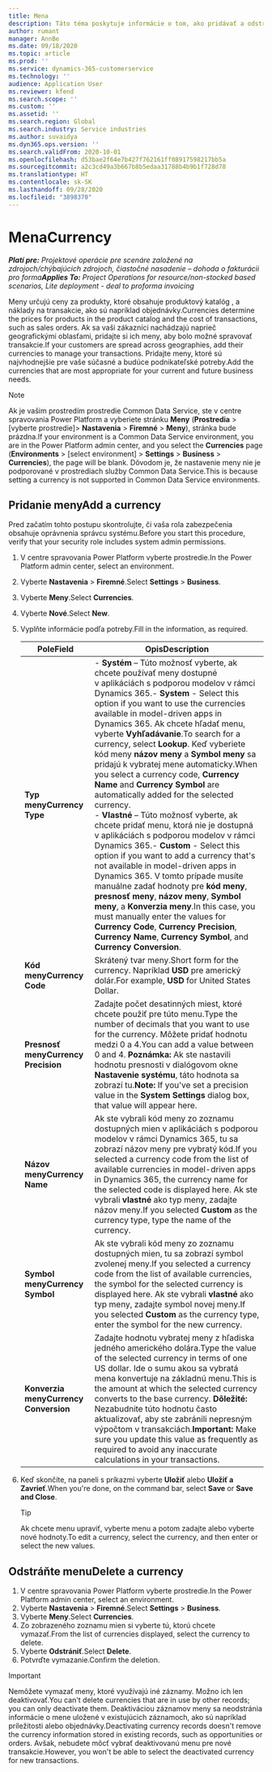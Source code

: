 ```yaml
---
title: Mena
description: Táto téma poskytuje informácie o tom, ako pridávať a odstraňovať typy mien v Project Operations.
author: rumant
manager: AnnBe
ms.date: 09/18/2020
ms.topic: article
ms.prod: ''
ms.service: dynamics-365-customerservice
ms.technology: ''
audience: Application User
ms.reviewer: kfend
ms.search.scope: ''
ms.custom: ''
ms.assetid: ''
ms.search.region: Global
ms.search.industry: Service industries
ms.author: suvaidya
ms.dyn365.ops.version: ''
ms.search.validFrom: 2020-10-01
ms.openlocfilehash: d53bae2f64e7b427f762161ff08917598217bb5a
ms.sourcegitcommit: a2c3cd49a3b667b8b5edaa31788b4b9b1f728d78
ms.translationtype: HT
ms.contentlocale: sk-SK
ms.lasthandoff: 09/28/2020
ms.locfileid: "3898370"
---
```

# <a name="currency"></a><span data-ttu-id="1325c-103">Mena</span><span class="sxs-lookup"><span data-stu-id="1325c-103">Currency</span></span>

<span data-ttu-id="1325c-104">_**Platí pre:** Projektové operácie pre scenáre založené na zdrojoch/chýbajúcich zdrojoch, čiastočné nasadenie – dohoda o fakturácii pro forma_</span><span class="sxs-lookup"><span data-stu-id="1325c-104">_**Applies To:** Project Operations for resource/non-stocked based scenarios, Lite deployment - deal to proforma invoicing_</span></span>

<span data-ttu-id="1325c-105">Meny určujú ceny za produkty, ktoré obsahuje produktový katalóg , a náklady na transakcie, ako sú napríklad objednávky.</span><span class="sxs-lookup"><span data-stu-id="1325c-105">Currencies determine the prices for products in the product catalog and the cost of transactions, such as sales orders.</span></span> <span data-ttu-id="1325c-106">Ak sa vaši zákazníci nachádzajú naprieč geografickými oblasťami, pridajte si ich meny, aby bolo možné spravovať transakcie.</span><span class="sxs-lookup"><span data-stu-id="1325c-106">If your customers are spread across geographies, add their currencies to manage your transactions.</span></span> <span data-ttu-id="1325c-107">Pridajte meny, ktoré sú najvhodnejšie pre vaše súčasné a budúce podnikateľské potreby.</span><span class="sxs-lookup"><span data-stu-id="1325c-107">Add the currencies that are most appropriate for your current and future business needs.</span></span>  

> [!NOTE]
> <span data-ttu-id="1325c-108">Ak je vašim prostredím prostredie Common Data Service, ste v centre spravovania Power Platform a vyberiete stránku **Meny** (**Prostredia** > [vyberte prostredie]> **Nastavenia** > **Firemné** > **Meny**), stránka bude prázdna.</span><span class="sxs-lookup"><span data-stu-id="1325c-108">If your environment is a Common Data Service environment, you are in the Power Platform admin center, and you select the **Currencies** page (**Environments** > [select environment] > **Settings** > **Business** > **Currencies**), the page will be blank.</span></span> <span data-ttu-id="1325c-109">Dôvodom je, že nastavenie meny nie je podporované v prostrediach služby Common Data Service.</span><span class="sxs-lookup"><span data-stu-id="1325c-109">This is because setting a currency is not supported in Common Data Service environments.</span></span>

## <a name="add-a-currency"></a><span data-ttu-id="1325c-110">Pridanie meny</span><span class="sxs-lookup"><span data-stu-id="1325c-110">Add a currency</span></span>  
<span data-ttu-id="1325c-111">Pred začatím tohto postupu skontrolujte, či vaša rola zabezpečenia obsahuje oprávnenia správcu systému.</span><span class="sxs-lookup"><span data-stu-id="1325c-111">Before you start this procedure, verify that your security role includes system admin permissions.</span></span> 

1. <span data-ttu-id="1325c-112">V centre spravovania Power Platform vyberte prostredie.</span><span class="sxs-lookup"><span data-stu-id="1325c-112">In the Power Platform admin center, select an environment.</span></span> 
2. <span data-ttu-id="1325c-113">Vyberte **Nastavenia** > **Firemné**.</span><span class="sxs-lookup"><span data-stu-id="1325c-113">Select **Settings** > **Business**.</span></span>
3. <span data-ttu-id="1325c-114">Vyberte **Meny**.</span><span class="sxs-lookup"><span data-stu-id="1325c-114">Select **Currencies**.</span></span>  
4. <span data-ttu-id="1325c-115">Vyberte **Nové**.</span><span class="sxs-lookup"><span data-stu-id="1325c-115">Select **New**.</span></span>  
5. <span data-ttu-id="1325c-116">Vyplňte informácie podľa potreby.</span><span class="sxs-lookup"><span data-stu-id="1325c-116">Fill in the information, as required.</span></span>  


   |          <span data-ttu-id="1325c-117">Pole</span><span class="sxs-lookup"><span data-stu-id="1325c-117">Field</span></span>          |                                                                                                                                                                                                                                                                                                                                                                            <span data-ttu-id="1325c-118">Opis</span><span class="sxs-lookup"><span data-stu-id="1325c-118">Description</span></span>                                                                                                                                                                                                                                                                                                                                                                            |
   |-------------------------|-------------------------------------------------------------------------------------------------------------------------------------------------------------------------------------------------------------------------------------------------------------------------------------------------------------------------------------------------------------------------------------------------------------------------------------------------------------------------------------------------------------------------------------------------------------------------------------------------------------------------------------------------------------------------------------------------------------------------------------------------------------------|
   |    <span data-ttu-id="1325c-119">**Typ meny**</span><span class="sxs-lookup"><span data-stu-id="1325c-119">**Currency Type**</span></span>    | <span data-ttu-id="1325c-120">- **Systém** – Túto možnosť vyberte, ak chcete používať meny dostupné v aplikáciách s podporou modelov v rámci Dynamics 365.</span><span class="sxs-lookup"><span data-stu-id="1325c-120">- **System** - Select this option if you want to use the currencies available in model-driven apps in Dynamics 365.</span></span> <span data-ttu-id="1325c-121">Ak chcete hľadať menu, vyberte **Vyhľadávanie**.</span><span class="sxs-lookup"><span data-stu-id="1325c-121">To search for a currency,  select **Lookup**.</span></span> <span data-ttu-id="1325c-122">Keď vyberiete kód meny **názov meny** a **Symbol meny** sa pridajú k vybratej mene automaticky.</span><span class="sxs-lookup"><span data-stu-id="1325c-122">When you select a currency code, **Currency Name** and **Currency Symbol** are automatically added for the selected currency.</span></span><br /><span data-ttu-id="1325c-123">- **Vlastné** – Túto možnosť vyberte, ak chcete pridať menu, ktorá nie je dostupná v aplikáciách s podporou modelov v rámci Dynamics 365.</span><span class="sxs-lookup"><span data-stu-id="1325c-123">- **Custom** - Select this option if you want to add a currency that's not available in model-driven apps in Dynamics 365.</span></span> <span data-ttu-id="1325c-124">V tomto prípade musíte manuálne zadať hodnoty pre **kód meny**, **presnosť meny**, **názov meny**, **Symbol meny**, a **Konverzia meny**.</span><span class="sxs-lookup"><span data-stu-id="1325c-124">In this case, you must manually enter the values for **Currency Code**, **Currency Precision**, **Currency Name**, **Currency Symbol**, and **Currency Conversion**.</span></span> |
   |    <span data-ttu-id="1325c-125">**Kód meny**</span><span class="sxs-lookup"><span data-stu-id="1325c-125">**Currency Code**</span></span>    |                                                                                                                                                                                                                                                                                                                                            <span data-ttu-id="1325c-126">Skrátený tvar meny.</span><span class="sxs-lookup"><span data-stu-id="1325c-126">Short form for the currency.</span></span> <span data-ttu-id="1325c-127">Napríklad **USD** pre americký dolár.</span><span class="sxs-lookup"><span data-stu-id="1325c-127">For example, **USD** for United States Dollar.</span></span>                                                                                                                                                                                                                                                                                                                                            |
   | <span data-ttu-id="1325c-128">**Presnosť meny**</span><span class="sxs-lookup"><span data-stu-id="1325c-128">**Currency Precision**</span></span>  |                                                                                                                                                                                  <span data-ttu-id="1325c-129">Zadajte počet desatinných miest, ktoré chcete použiť pre túto menu.</span><span class="sxs-lookup"><span data-stu-id="1325c-129">Type the number of decimals that you want to use for the currency.</span></span>  <span data-ttu-id="1325c-130">Môžete pridať hodnotu medzi 0 a 4.</span><span class="sxs-lookup"><span data-stu-id="1325c-130">You can add a value between 0 and 4.</span></span> <span data-ttu-id="1325c-131">**Poznámka:**  Ak ste nastavili hodnotu presnosti v dialógovom okne **Nastavenie systému**, táto hodnota sa zobrazí tu.</span><span class="sxs-lookup"><span data-stu-id="1325c-131">**Note:**  If you've set a precision value in the **System Settings** dialog box, that value will appear here.</span></span>                                                                                                                                                                                  |
   |    <span data-ttu-id="1325c-132">**Názov meny**</span><span class="sxs-lookup"><span data-stu-id="1325c-132">**Currency Name**</span></span>    |                                                                                                                                                                                                                                         <span data-ttu-id="1325c-133">Ak ste vybrali kód meny zo zoznamu dostupných mien v aplikáciách s podporou modelov v rámci Dynamics 365, tu sa zobrazí názov meny pre vybratý kód.</span><span class="sxs-lookup"><span data-stu-id="1325c-133">If you selected a currency code from the list of available currencies in model-driven apps in Dynamics 365, the currency name for the selected code is displayed here.</span></span> <span data-ttu-id="1325c-134">Ak ste vybrali **vlastné** ako typ meny, zadajte názov meny.</span><span class="sxs-lookup"><span data-stu-id="1325c-134">If you selected **Custom** as the currency type, type the name of the currency.</span></span>                                                                                                                                                                                                                                          |
   |   <span data-ttu-id="1325c-135">**Symbol meny**</span><span class="sxs-lookup"><span data-stu-id="1325c-135">**Currency Symbol**</span></span>   |                                                                                                                                                                                                                                                                      <span data-ttu-id="1325c-136">Ak ste vybrali kód meny zo zoznamu dostupných mien, tu sa zobrazí symbol zvolenej meny.</span><span class="sxs-lookup"><span data-stu-id="1325c-136">If you selected a currency code from the list of available currencies, the symbol for the selected currency is displayed here.</span></span> <span data-ttu-id="1325c-137">Ak ste vybrali **vlastné** ako typ meny, zadajte symbol novej meny.</span><span class="sxs-lookup"><span data-stu-id="1325c-137">If you selected **Custom** as the currency type, enter the symbol for the new currency.</span></span>                                                                                                                                                                                                                                                                       |
   | <span data-ttu-id="1325c-138">**Konverzia meny**</span><span class="sxs-lookup"><span data-stu-id="1325c-138">**Currency Conversion**</span></span> |                                                                                                                                                                                                                                     <span data-ttu-id="1325c-139">Zadajte hodnotu vybratej meny z hľadiska jedného amerického dolára.</span><span class="sxs-lookup"><span data-stu-id="1325c-139">Type the value of the selected currency in terms of one US dollar.</span></span> <span data-ttu-id="1325c-140">Ide o sumu akou sa vybratá mena konvertuje na základnú menu.</span><span class="sxs-lookup"><span data-stu-id="1325c-140">This is the amount at which the selected currency converts to the base currency.</span></span> <span data-ttu-id="1325c-141">**Dôležité:**  Nezabudnite túto hodnotu často aktualizovať, aby ste zabránili nepresným výpočtom v transakciách.</span><span class="sxs-lookup"><span data-stu-id="1325c-141">**Important:**  Make sure you update this value as frequently as required to avoid any inaccurate calculations in your transactions.</span></span>                                                                                                                                                                                                                                      |


6. <span data-ttu-id="1325c-142">Keď skončíte, na paneli s príkazmi vyberte **Uložiť** alebo **Uložiť a Zavrieť**.</span><span class="sxs-lookup"><span data-stu-id="1325c-142">When you're done, on the command bar, select **Save** or **Save and Close**.</span></span>  

   > [!TIP]
   >  <span data-ttu-id="1325c-143">Ak chcete menu upraviť, vyberte menu a potom zadajte alebo vyberte nové hodnoty.</span><span class="sxs-lookup"><span data-stu-id="1325c-143">To edit a currency, select the currency, and then enter or select the new values.</span></span>  

## <a name="delete-a-currency"></a><span data-ttu-id="1325c-144">Odstráňte menu</span><span class="sxs-lookup"><span data-stu-id="1325c-144">Delete a currency</span></span>  

1. <span data-ttu-id="1325c-145">V centre spravovania Power Platform vyberte prostredie.</span><span class="sxs-lookup"><span data-stu-id="1325c-145">In the Power Platform admin center, select an environment.</span></span> 
2. <span data-ttu-id="1325c-146">Vyberte **Nastavenia** > **Firemné**.</span><span class="sxs-lookup"><span data-stu-id="1325c-146">Select **Settings** > **Business**.</span></span>
3. <span data-ttu-id="1325c-147">Vyberte **Meny**.</span><span class="sxs-lookup"><span data-stu-id="1325c-147">Select **Currencies**.</span></span>  
4. <span data-ttu-id="1325c-148">Zo zobrazeného zoznamu mien si vyberte tú, ktorú chcete vymazať.</span><span class="sxs-lookup"><span data-stu-id="1325c-148">From the list of currencies displayed, select the currency to delete.</span></span>  
5. <span data-ttu-id="1325c-149">Vyberte **Odstrániť**.</span><span class="sxs-lookup"><span data-stu-id="1325c-149">Select **Delete**.</span></span>  
6. <span data-ttu-id="1325c-150">Potvrďte vymazanie.</span><span class="sxs-lookup"><span data-stu-id="1325c-150">Confirm the deletion.</span></span>  

> [!IMPORTANT]
>  <span data-ttu-id="1325c-151">Nemôžete vymazať meny, ktoré využívajú iné záznamy. Možno ich len deaktivovať.</span><span class="sxs-lookup"><span data-stu-id="1325c-151">You can't delete currencies that are in use by other records; you can only deactivate them.</span></span> <span data-ttu-id="1325c-152">Deaktiváciou záznamov meny sa neodstránia informácie o mene uložené v existujúcich záznamoch, ako sú napríklad príležitosti alebo objednávky.</span><span class="sxs-lookup"><span data-stu-id="1325c-152">Deactivating currency records doesn't remove the currency information stored in existing records, such as opportunities or orders.</span></span> <span data-ttu-id="1325c-153">Avšak, nebudete môcť vybrať deaktivovanú menu pre nové transakcie.</span><span class="sxs-lookup"><span data-stu-id="1325c-153">However, you won't be able to select the deactivated currency for new transactions.</span></span>  
